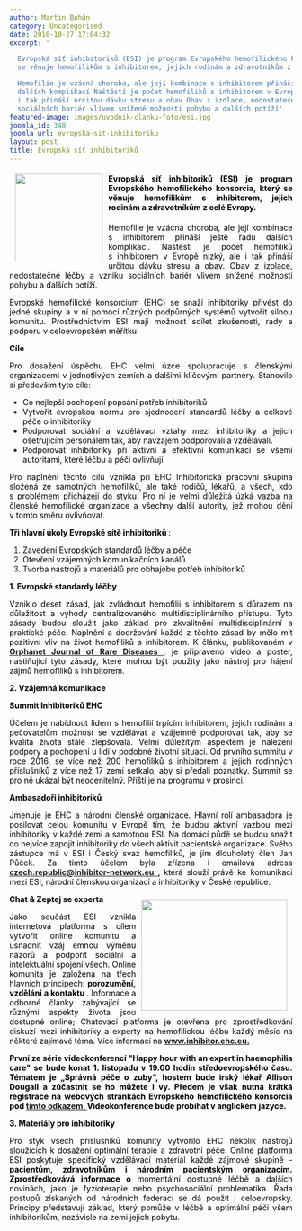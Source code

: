 ```yaml
---
author: Martin Bohůn
category: Uncategorised
date: 2018-10-27 17:04:32
excerpt: '

  Evropská síť inhibitoriků (ESI) je program Evropského hemofilického konsorcia, který
  se věnuje hemofilikům s inhibitorem, jejich rodinám a zdravotníkům z celé Evropy

  Hemofilie je vzácná choroba, ale její kombinace s inhibitorem přináší ještě řadu
  dalších komplikací Naštěstí je počet hemofiliků s inhibitorem v Evropě nízký, ale
  i tak přináší určitou dávku stresu a obav Obav z izolace, nedostatečné léčby a vzniku
  sociálních bariér vlivem snížené možnosti pohybu a dalších potíží'
featured-image: images/uvodnik-clanku-foto/esi.jpg
joomla_id: 348
joomla_url: evropska-sit-inhibitoriku
layout: post
title: Evropská síť inhibitoriků
---
```


<h4 style="text-align: justify;">
 <span style="color: #000000;">
  <img border="0" height="156" src="{{ site.baseurl }}/images/uvodnik-clanku-foto/esi.jpg" style="float: left; margin-left: 10px; margin-right: 10px;" width="156"/>
 </span>
</h4>
<h4 style="text-align: justify;">
 <span style="color: #000000;">
  Evropská síť inhibitoriků (ESI) je program Evropského hemofilického konsorcia, který se věnuje hemofilikům s inhibitorem, jejich rodinám a zdravotníkům z celé Evropy.
 </span>
</h4>
<p style="text-align: justify;">
 <span style="color: #000000;">
  Hemofilie je vzácná choroba, ale její kombinace s inhibitorem přináší ještě řadu dalších komplikací. Naštěstí je počet hemofiliků s inhibitorem v Evropě nízký, ale i tak přináší určitou dávku stresu a obav. Obav z izolace, nedostatečné léčby a vzniku sociálních bariér vlivem snížené možnosti pohybu a dalších potíží.
 </span>
</p>
<p style="text-align: justify;">
 <span style="color: #000000;">
  Evropské hemofilické konsorcium (EHC) se snaží inhibitoriky přivést do jedné skupiny a v ní pomocí různých podpůrných systémů vytvořit silnou komunitu. Prostřednictvím ESI mají možnost sdílet zkušenosti, rady a podporu v celoevropském měřítku.
 </span>
</p>
<p style="text-align: justify;">
 <span style="color: #000000;">
  <strong>
   Cíle
  </strong>
 </span>
</p>
<p style="text-align: justify;">
 <span style="color: #000000;">
  Pro dosažení úspěchu EHC velmi úzce spolupracuje s členskými organizacemi v jednotlivých zemích a dalšími klíčovými partnery. Stanovilo si především tyto cíle:
 </span>
</p>
<ul style="text-align: justify;">
 <li>
  <span style="color: #000000;">
   Co nejlepší pochopení popsání potřeb inhibitoriků
  </span>
 </li>
 <li>
  <span style="color: #000000;">
   Vytvořit evropskou normu pro sjednocení standardů léčby a celkové péče o inhibitoriky
  </span>
 </li>
 <li>
  <span style="color: #000000;">
   Podporovat sociální a vzdělávací vztahy mezi inhibitoriky a jejich ošetřujícím personálem tak, aby navzájem podporovali a vzdělávali.
  </span>
 </li>
 <li>
  <span style="color: #000000;">
   Podporovat inhibitoriky při aktivní a efektivní komunikaci se všemi autoritami, které léčbu a péči ovlivňují
  </span>
 </li>
</ul>
<p style="text-align: justify;">
 <span style="color: #000000;">
  Pro naplnění těchto cílů vznikla při EHC Inhibitorická pracovní skupina složená ze samotných hemofiliků, ale také rodičů, lékařů, a všech, kdo s problémem přicházejí do styku. Pro ní je velmi důležitá úzká vazba na členské hemofilické organizace a všechny další autority, jež mohou dění v tomto směru ovlivňovat.
 </span>
</p>
<p style="text-align: justify;">
 <span style="color: #000000;">
  <strong>
   Tři hlavní úkoly Evropské sítě inhibitoriků
  </strong>
  :
 </span>
</p>
<ol style="text-align: justify;">
 <li>
  <span style="color: #000000;">
   Zavedení Evropských standardů léčby a péče
  </span>
 </li>
 <li>
  <span style="color: #000000;">
   Otevření vzájemných komunikačních kanálů
  </span>
 </li>
 <li>
  <span style="color: #000000;">
   Tvorba nástrojů a materiálů pro obhajobu potřeb inhibitoriků
  </span>
 </li>
</ol>
<p style="text-align: justify;">
 <span style="color: #000000;">
  <strong>
   1. Evropské standardy léčby
  </strong>
 </span>
</p>
<p style="text-align: justify;">
 <span style="color: #000000;">
  Vzniklo deset zásad, jak zvládnout hemofilii s inhibitorem s důrazem na důležitost a výhody centralizovaného multidisciplinárního přístupu. Tyto zásady budou sloužit jako základ pro zkvalitnění multidisciplinární a praktické péče. Naplnění a dodržování každé z těchto zásad by mělo mít pozitivní vliv na život hemofiliků s inhibitorem. K článku, publikovaném v
 </span>
 <strong>
  <a href="https://ojrd.biomedcentral.com/articles/10.1186/s13023-018-0800-z" title="European principles of inhibitor management in patients with haemophilia">
   Orphanet Journal of Rare Diseases
  </a>
 </strong>
 ,
 <span style="color: #000000;">
  je připraveno video a poster, nastiňující tyto zásady, které mohou být použity jako nástroj pro hájení zájmů hemofiliků s inhibitorem.
 </span>
</p>
<p style="text-align: justify;">
 <span style="color: #000000;">
  <strong>
   2. Vzájemná komunikace
  </strong>
 </span>
</p>
<p style="text-align: justify;">
 <span style="color: #000000;">
  <strong>
   Summit Inhibitoriků EHC
  </strong>
 </span>
</p>
<p style="text-align: justify;">
 <span style="color: #000000;">
  Účelem je nabídnout lidem s hemofilií trpícím inhibitorem, jejich rodinám a pečovatelům možnost se vzdělávat a vzájemně podporovat tak, aby se kvalita života stále zlepšovala. Velmi důležitým aspektem je nalezení podpory a pochopení u lidí v podobné životní situaci. Od prvního summitu v roce 2016, se více než 200 hemofiliků s inhibitorem a jejich rodinných příslušníků z více než 17 zemí setkalo, aby si předali poznatky. Summit se pro ně ukázal být neocenitelný. Příští je na programu v prosinci.
 </span>
</p>
<p style="text-align: justify;">
 <span style="color: #000000;">
  <strong>
   Ambasadoři inhibitoriků
  </strong>
 </span>
</p>
<p style="text-align: justify;">
 <span style="color: #000000;">
  Jmenuje je EHC a národní členské organizace. Hlavní rolí ambasadora je posilovat celou komunitu v Evropě tím, že budou aktivní vazbou mezi inhibitoriky v každé zemi a samotnou ESI. Na domácí půdě se budou snažit co nejvíce zapojit inhibitoriky do všech aktivit pacientské organizace. Svého zástupce má v ESI i Český svaz hemofiliků, je jím dlouholetý člen Jan Půček. Za tímto účelem byla zřízena i emailová adresa
 </span>
 <strong>
  <a href="mailto:czech.republic@inhibitor-network.eu">
   czech.republic@inhibitor-network.eu
  </a>
  ,
 </strong>
 <span style="color: #000000;">
  která slouží právě ke komunikaci mezi ESI, národní členskou organizací a inhibitoriky v České republice.
 </span>
</p>
<p style="text-align: justify;">
 <span style="color: #000000;">
  <strong>
   Chat &amp; Zeptej se experta
  </strong>
 </span>
 <a href="https://inhibitor.ehc.eu/2018/10/18/happy-%C2%BD-hour-with-an-expert-in-haemophilia-care-join-and-have-your-questions-answered/" title="Happy Hour Evropská síť inhibitoriků">
  <span style="color: #000000;">
   <img border="0" height="197" src="{{ site.baseurl }}/images/uvodnik-clanku-foto/happy_half_hour.jpg" style="float: right; margin: 10px;" width="259"/>
  </span>
 </a>
</p>
<p style="text-align: justify;">
 <span style="color: #000000;">
  Jako součást ESI vznikla internetová platforma s cílem vytvořit online komunitu a usnadnit vzáj
 </span>
 <span style="color: #000000;">
  emnou výměnu názorů a podpořit sociální a intelektuální spojení všech. Online komunita je založena na třech hlavních principech:
  <strong>
   porozumění, vzdělání a kontaktu
  </strong>
  . Informace a odborné články zabývající se různými aspekty života jsou dostupné online; Chatovací platforma je otevřena pro zprostředkování diskuzí mezi inhibitoriky a
 </span>
 <span style="color: #000000;">
  experty
 </span>
 <span style="color: #000000;">
  na hemofilickou léčbu každý měsíc na některé zajímavé téma. Více informací na
  <strong>
   <a href="https://inhibitor.ehc.eu" title="inhibitor.ehc.eu">
    www.inhibitor.ehc.eu.
   </a>
  </strong>
 </span>
</p>
<p style="text-align: justify;">
 <strong>
  <span style="color: #000000;">
   První ze série videokonferencí "Happy hour with an expert in haemophilia care" se bude konat 1. listopadu v 19.00 hodin středoevropského času. Tématem je „Správná péče o zuby“, hostem bude irský lékař Allison Dougall a zúčastnit se ho můžete i vy. Předem je však nutná krátká registrace na webových stránkách Evropského hemofilického konsorcia pod
  </span>
  <a href="https://docs.google.com/forms/d/e/1FAIpQLSfOU1w3r2biVJhld_F4qa69V29AwhOy3tWKh_roAd7-JjBAgA/viewform">
   tímto odkazem.
  </a>
  <span style="color: #000000;">
   Videokonference bude probíhat v anglickém jazyce.
  </span>
 </strong>
</p>
<p style="text-align: justify;">
 <strong>
  <span style="color: #000000;">
   3. Materiály pro inhibitoriky
  </span>
 </strong>
</p>
<p style="text-align: justify;">
 <span style="color: #000000;">
  Pro styk všech příslušníků komunity vytvořilo EHC několik nástrojů sloužících k dosažení optimální terapie a zdravotní péče. Online platforma ESI poskytuje specifický vzdělávací materiál každé zájmové skupině -
  <strong>
   pacientům, zdravotníkům i národním pacientským organizacím.
  </strong>
 </span>
 <span style="color: #000000;">
  <strong>
   Zprostředkovává informace o
  </strong>
  momentální dostupné léčbě a dalších novinách, jako je fyzioterapie nebo psychosociální problematika. Řada postupů získaných od národních federací se dá použít i celoevropsky. Principy představují základ, který pomůže v léčbě a optimální péči všem inhibitorikům, nezávisle na zemi jejich pobytu.
 </span>
</p>